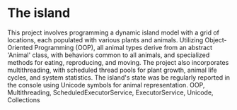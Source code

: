 # The island
This project involves programming a dynamic island model with a grid of locations, each populated with various plants and animals. Utilizing Object-Oriented Programming (OOP), all animal types derive from an abstract 'Animal' class, with behaviors common to all animals, and specialized methods for eating, reproducing, and moving. The project also incorporates multithreading, with scheduled thread pools for plant growth, animal life cycles, and system statistics. The island's state was be regularly reported in the console using Unicode symbols for animal representation. OOP, Multithreading, ScheduledExecutorService, ExecutorService, Unicode, Collections

